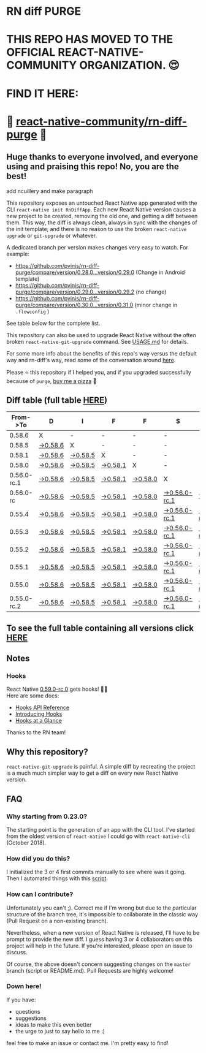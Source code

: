 # RN diff PURGE

# THIS REPO HAS MOVED TO THE OFFICIAL REACT-NATIVE-COMMUNITY ORGANIZATION. 😍
# FIND IT HERE:  
# 💪 [react-native-community/rn-diff-purge](https://github.com/react-native-community/rn-diff-purge) 🎉
## Huge thanks to everyone involved, and everyone using and praising this repo! No, you are the best!


 add ncuillery and make paragraph

This repository exposes an untouched React Native app generated with the CLI
`react-native init RnDiffApp`. Each new React Native version causes a new project to be created, removing the old one, and getting a diff between them. This way, the diff is always clean, always in sync with the changes of the init template, and there is no reason to use the broken `react-native upgrade` or `git-upgrade` or whatever.

A dedicated branch per version makes changes very easy
to watch. For example:

* https://github.com/pvinis/rn-diff-purge/compare/version/0.28.0...version/0.29.0
(Change in Android template)
* https://github.com/pvinis/rn-diff-purge/compare/version/0.29.0...version/0.29.2
(no change)
* https://github.com/pvinis/rn-diff-purge/compare/version/0.30.0...version/0.31.0
(minor change in `.flowconfig` )

See table below for the complete list.

This repository can also be used to upgrade React Native without the often broken `react-native-git-upgrade` command.
See [USAGE.md](https://github.com/pvinis/rn-diff-purge/blob/master/USAGE.md) for details.

For some more info about the benefits of this repo's way versus the default way and rn-diff's way, read some of the conversation around [here](https://github.com/react-native-community/discussions-and-proposals/issues/68#issuecomment-452227478).

Please :star: this repository if I helped you, and if you upgraded successfully because of `purge`, [buy me a pizza](https://www.buymeacoffee.com/DGWwHVZ4s) :pizza:

## Diff table (full table [HERE](https://pvinis.github.io/rn-diff-purge))

| From->To    | D                                                                                               | I                                                                                               | F                                                                                               | F                                                                                               | S                                                                                                         |                                                                                                       | =                                                                                               | =                                                                                               |                                                                                                 | F                                                                                               | U                                                                                               | N   |
| ----------- | ----------------------------------------------------------------------------------------------- | ----------------------------------------------------------------------------------------------- | ----------------------------------------------------------------------------------------------- | ----------------------------------------------------------------------------------------------- | --------------------------------------------------------------------------------------------------------- | ----------------------------------------------------------------------------------------------------- | ----------------------------------------------------------------------------------------------- | ----------------------------------------------------------------------------------------------- | ----------------------------------------------------------------------------------------------- | ----------------------------------------------------------------------------------------------- | ----------------------------------------------------------------------------------------------- | --- |
| 0.58.6      | X                                                                                               | -                                                                                               | -                                                                                               | -                                                                                               | -                                                                                                         | -                                                                                                     | -                                                                                               | -                                                                                               | -                                                                                               | -                                                                                               | -                                                                                               | -   |
| 0.58.5      | [->0.58.6](https://github.com/pvinis/rn-diff-purge/compare/version/0.58.5..version/0.58.6)      | X                                                                                               | -                                                                                               | -                                                                                               | -                                                                                                         | -                                                                                                     | -                                                                                               | -                                                                                               | -                                                                                               | -                                                                                               | -                                                                                               | -   |
| 0.58.1      | [->0.58.6](https://github.com/pvinis/rn-diff-purge/compare/version/0.58.1..version/0.58.6)      | [->0.58.5](https://github.com/pvinis/rn-diff-purge/compare/version/0.58.1..version/0.58.5)      | X                                                                                               | -                                                                                               | -                                                                                                         | -                                                                                                     | -                                                                                               | -                                                                                               | -                                                                                               | -                                                                                               | -                                                                                               | -   |
| 0.58.0      | [->0.58.6](https://github.com/pvinis/rn-diff-purge/compare/version/0.58.0..version/0.58.6)      | [->0.58.5](https://github.com/pvinis/rn-diff-purge/compare/version/0.58.0..version/0.58.5)      | [->0.58.1](https://github.com/pvinis/rn-diff-purge/compare/version/0.58.0..version/0.58.1)      | X                                                                                               | -                                                                                                         | -                                                                                                     | -                                                                                               | -                                                                                               | -                                                                                               | -                                                                                               | -                                                                                               | -   |
| 0.56.0-rc.1 | [->0.58.6](https://github.com/pvinis/rn-diff-purge/compare/version/0.56.0-rc.1..version/0.58.6) | [->0.58.5](https://github.com/pvinis/rn-diff-purge/compare/version/0.56.0-rc.1..version/0.58.5) | [->0.58.1](https://github.com/pvinis/rn-diff-purge/compare/version/0.56.0-rc.1..version/0.58.1) | [->0.58.0](https://github.com/pvinis/rn-diff-purge/compare/version/0.56.0-rc.1..version/0.58.0) | X                                                                                                         | -                                                                                                     | -                                                                                               | -                                                                                               | -                                                                                               | -                                                                                               | -                                                                                               | -   |
| 0.56.0-rc   | [->0.58.6](https://github.com/pvinis/rn-diff-purge/compare/version/0.56.0-rc..version/0.58.6)   | [->0.58.5](https://github.com/pvinis/rn-diff-purge/compare/version/0.56.0-rc..version/0.58.5)   | [->0.58.1](https://github.com/pvinis/rn-diff-purge/compare/version/0.56.0-rc..version/0.58.1)   | [->0.58.0](https://github.com/pvinis/rn-diff-purge/compare/version/0.56.0-rc..version/0.58.0)   | [->0.56.0-rc.1](https://github.com/pvinis/rn-diff-purge/compare/version/0.56.0-rc..version/0.56.0-rc.1)   | X                                                                                                     | -                                                                                               | -                                                                                               | -                                                                                               | -                                                                                               | -                                                                                               | -   |
| 0.55.4      | [->0.58.6](https://github.com/pvinis/rn-diff-purge/compare/version/0.55.4..version/0.58.6)      | [->0.58.5](https://github.com/pvinis/rn-diff-purge/compare/version/0.55.4..version/0.58.5)      | [->0.58.1](https://github.com/pvinis/rn-diff-purge/compare/version/0.55.4..version/0.58.1)      | [->0.58.0](https://github.com/pvinis/rn-diff-purge/compare/version/0.55.4..version/0.58.0)      | [->0.56.0-rc.1](https://github.com/pvinis/rn-diff-purge/compare/version/0.55.4..version/0.56.0-rc.1)      | [->0.56.0-rc](https://github.com/pvinis/rn-diff-purge/compare/version/0.55.4..version/0.56.0-rc)      | X                                                                                               | -                                                                                               | -                                                                                               | -                                                                                               | -                                                                                               | -   |
| 0.55.3      | [->0.58.6](https://github.com/pvinis/rn-diff-purge/compare/version/0.55.3..version/0.58.6)      | [->0.58.5](https://github.com/pvinis/rn-diff-purge/compare/version/0.55.3..version/0.58.5)      | [->0.58.1](https://github.com/pvinis/rn-diff-purge/compare/version/0.55.3..version/0.58.1)      | [->0.58.0](https://github.com/pvinis/rn-diff-purge/compare/version/0.55.3..version/0.58.0)      | [->0.56.0-rc.1](https://github.com/pvinis/rn-diff-purge/compare/version/0.55.3..version/0.56.0-rc.1)      | [->0.56.0-rc](https://github.com/pvinis/rn-diff-purge/compare/version/0.55.3..version/0.56.0-rc)      | [->0.55.4](https://github.com/pvinis/rn-diff-purge/compare/version/0.55.3..version/0.55.4)      | X                                                                                               | -                                                                                               | -                                                                                               | -                                                                                               | -   |
| 0.55.2      | [->0.58.6](https://github.com/pvinis/rn-diff-purge/compare/version/0.55.2..version/0.58.6)      | [->0.58.5](https://github.com/pvinis/rn-diff-purge/compare/version/0.55.2..version/0.58.5)      | [->0.58.1](https://github.com/pvinis/rn-diff-purge/compare/version/0.55.2..version/0.58.1)      | [->0.58.0](https://github.com/pvinis/rn-diff-purge/compare/version/0.55.2..version/0.58.0)      | [->0.56.0-rc.1](https://github.com/pvinis/rn-diff-purge/compare/version/0.55.2..version/0.56.0-rc.1)      | [->0.56.0-rc](https://github.com/pvinis/rn-diff-purge/compare/version/0.55.2..version/0.56.0-rc)      | [->0.55.4](https://github.com/pvinis/rn-diff-purge/compare/version/0.55.2..version/0.55.4)      | [->0.55.3](https://github.com/pvinis/rn-diff-purge/compare/version/0.55.2..version/0.55.3)      | X                                                                                               | -                                                                                               | -                                                                                               | -   |
| 0.55.1      | [->0.58.6](https://github.com/pvinis/rn-diff-purge/compare/version/0.55.1..version/0.58.6)      | [->0.58.5](https://github.com/pvinis/rn-diff-purge/compare/version/0.55.1..version/0.58.5)      | [->0.58.1](https://github.com/pvinis/rn-diff-purge/compare/version/0.55.1..version/0.58.1)      | [->0.58.0](https://github.com/pvinis/rn-diff-purge/compare/version/0.55.1..version/0.58.0)      | [->0.56.0-rc.1](https://github.com/pvinis/rn-diff-purge/compare/version/0.55.1..version/0.56.0-rc.1)      | [->0.56.0-rc](https://github.com/pvinis/rn-diff-purge/compare/version/0.55.1..version/0.56.0-rc)      | [->0.55.4](https://github.com/pvinis/rn-diff-purge/compare/version/0.55.1..version/0.55.4)      | [->0.55.3](https://github.com/pvinis/rn-diff-purge/compare/version/0.55.1..version/0.55.3)      | [->0.55.2](https://github.com/pvinis/rn-diff-purge/compare/version/0.55.1..version/0.55.2)      | X                                                                                               | -                                                                                               | -   |
| 0.55.0      | [->0.58.6](https://github.com/pvinis/rn-diff-purge/compare/version/0.55.0..version/0.58.6)      | [->0.58.5](https://github.com/pvinis/rn-diff-purge/compare/version/0.55.0..version/0.58.5)      | [->0.58.1](https://github.com/pvinis/rn-diff-purge/compare/version/0.55.0..version/0.58.1)      | [->0.58.0](https://github.com/pvinis/rn-diff-purge/compare/version/0.55.0..version/0.58.0)      | [->0.56.0-rc.1](https://github.com/pvinis/rn-diff-purge/compare/version/0.55.0..version/0.56.0-rc.1)      | [->0.56.0-rc](https://github.com/pvinis/rn-diff-purge/compare/version/0.55.0..version/0.56.0-rc)      | [->0.55.4](https://github.com/pvinis/rn-diff-purge/compare/version/0.55.0..version/0.55.4)      | [->0.55.3](https://github.com/pvinis/rn-diff-purge/compare/version/0.55.0..version/0.55.3)      | [->0.55.2](https://github.com/pvinis/rn-diff-purge/compare/version/0.55.0..version/0.55.2)      | [->0.55.1](https://github.com/pvinis/rn-diff-purge/compare/version/0.55.0..version/0.55.1)      | X                                                                                               | -   |
| 0.55.0-rc.2 | [->0.58.6](https://github.com/pvinis/rn-diff-purge/compare/version/0.55.0-rc.2..version/0.58.6) | [->0.58.5](https://github.com/pvinis/rn-diff-purge/compare/version/0.55.0-rc.2..version/0.58.5) | [->0.58.1](https://github.com/pvinis/rn-diff-purge/compare/version/0.55.0-rc.2..version/0.58.1) | [->0.58.0](https://github.com/pvinis/rn-diff-purge/compare/version/0.55.0-rc.2..version/0.58.0) | [->0.56.0-rc.1](https://github.com/pvinis/rn-diff-purge/compare/version/0.55.0-rc.2..version/0.56.0-rc.1) | [->0.56.0-rc](https://github.com/pvinis/rn-diff-purge/compare/version/0.55.0-rc.2..version/0.56.0-rc) | [->0.55.4](https://github.com/pvinis/rn-diff-purge/compare/version/0.55.0-rc.2..version/0.55.4) | [->0.55.3](https://github.com/pvinis/rn-diff-purge/compare/version/0.55.0-rc.2..version/0.55.3) | [->0.55.2](https://github.com/pvinis/rn-diff-purge/compare/version/0.55.0-rc.2..version/0.55.2) | [->0.55.1](https://github.com/pvinis/rn-diff-purge/compare/version/0.55.0-rc.2..version/0.55.1) | [->0.55.0](https://github.com/pvinis/rn-diff-purge/compare/version/0.55.0-rc.2..version/0.55.0) | X   |

## To see the full table containing all versions click [HERE](https://pvinis.github.io/rn-diff-purge)

## Notes

### Hooks
React Native [0.59.0-rc.0](https://github.com/pvinis/rn-diff-purge#version-changes) gets hooks! 🎉🥳  
Here are some docs:
- [Hooks API Reference](https://reactjs.org/docs/hooks-reference.html)
- [Introducing Hooks](https://reactjs.org/docs/hooks-intro.html)
- [Hooks at a Glance](https://reactjs.org/docs/hooks-overview.html)

Thanks to the RN team!

## Why this repository?
`react-native-git-upgrade` is painful. A simple diff by recreating the project is a much much simpler way to get a diff on every new React Native version.


## FAQ

### Why starting from 0.23.0?

The starting point is the generation of an app with the CLI tool. I've started from the oldest
version of `react-native` I could go with `react-native-cli` (October 2018).

### How did you do this?

I initialized the 3 or 4 first commits manually to see where was it going. Then I automated
things with this [script](https://github.com/pvinis/rn-diff-purge/blob/master/new-version.sh).

### How can I contribute?

Unfortunately you can't ;). Correct me if I'm wrong but due to the particular structure of the
branch tree, it's impossible to collaborate in the classic way (Pull Request on a non-existing
branch).

Nevertheless, when a new version of React Native is released, I'll have to be prompt to provide
the new diff. I guess having 3 or 4 collaborators on this project will help in the future.
If you're interested, please open an issue to discuss.

Of course, the above doesn't concern suggesting changes on the `master` branch (script or
README.md). Pull Requests are highly welcome!


### Down here!

If you have: 
- questions
- suggestions
- ideas to make this even better
- the urge to just to say hello to me :)

feel free to make an issue or contact me. I'm pretty easy to find!

